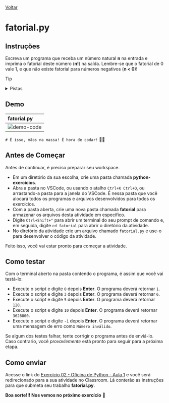 [Voltar](https://github.com/educodehub/oficina-python/blob/main/aula01/instru%C3%A7%C3%B5es.md)
# fatorial.py


## Instruções
Escreva um programa que receba um número natural **n** na entrada e imprima o fatorial deste número (**n!**) na saída. Lembre-se que o fatorial de 0 vale 1, e que não existe fatorial para números negativos (**n < 0**)!
> [!TIP]
> <details>
>    <summary>Pistas</summary>
>    <ol>
>        <li>Lembre-se dos usos de while ou range() em loops contados</li>
>        <li>Lembre-se dos diferentes operadores de atribuição</li>
>    </ol>
> </details>


## Demo
| **fatorial.py**                                                                                                 |
| :-------------------------------------------------------------------------------------------------------------- |
| ![demo-code](https://github.com/educodehub/oficina-python/assets/99366724/3839f92d-e1fb-4d2a-84a4-8e83bf1b3518) |

`# É isso, mãos na massa! É hora de codar!` 👨‍💻


## Antes de Começar
Antes de continuar, é preciso preparar seu workspace.
<ul>
    <li>Em um diretório da sua escolha, crie uma pasta chamada <strong>python-exercicios</strong>.</li>
    <li>Abra a pasta no VSCode, ou usando o atalho <code>Ctrl+K Ctrl+O</code>, ou arrastando-a pasta para a janela do VSCode. É nessa pasta que você alocará todos os programas e arquivos desenvolvidos para todos os exercícios.</li>
    <li>Com a pasta aberta, crie uma nova pasta chamada <strong>fatorial</strong> para armazenar os arquivos desta atividade em específico.</li>
    <li>Digite <code>Ctrl+Shift+"</code> para abrir um terminal do seu prompt de comando e, em seguida, digite <code>cd fatorial</code> para abrir o diretório da atividade.</li>
    <li>No diretório da atividade crie um arquivo chamado <code>fatorial.py</code> e use-o para desenvolver o código da atividade.</li>
</ul>

Feito isso, você vai estar pronto para começar a atividade.


## Como testar
Com o terminal aberto na pasta contendo o programa, é assim que você vai testá-lo:
<ul>
    <li>Execute o script e digite <code>0</code> depois <strong>Enter</strong>. O programa deverá retornar <code>1</code>.</li>
    <li>Execute o script e digite <code>3</code> depois <strong>Enter</strong>. O programa deverá retornar <code>6</code>.</li>
    <li>Execute o script e digite <code>5</code> depois <strong>Enter</strong>. O programa deverá retornar <code>120</code>.</li>
    <li>Execute o script e digite <code>10</code> depois <strong>Enter</strong>. O programa deverá retornar <code>3628800</code>.</li>
    <li>Execute o script e digite <code>-1</code> depois <strong>Enter</strong>. O programa deverá retornar uma mensagem de erro como <code>Número inválido</code>.</li>
</ul>

Se algum dos testes falhar, tente corrigir o programa antes de enviá-lo. Caso contrario, você *provavlemente* está pronto para seguir para a próxima etapa.


## Como enviar
Acesse o link do [Exercício 02 - Oficina de Python - Aula 1](https://classroom.google.com/c/Njc1ODQ0MDM4MTU5/a/Njc2MjEyNzIzMjkx/details) e você será redirecionado para a sua atividade no Classroom. Lá conterão as instruções para que submeta seu trabalho **fatorial.py**. 

**Boa sorte!!! Nos vemos no próximo exercício** 👋

